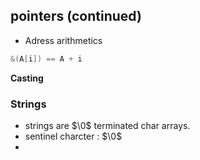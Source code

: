 ## pointers (continued)
- Adress arithmetics
```c
&(A[i]) == A + i 
```
**Casting** 
### Strings
- strings are $\0$ terminated char arrays.
- sentinel charcter : $\0$
- 